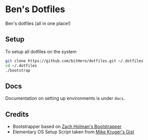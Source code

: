 # Ben's Dotfiles

Ben's dotfiles (all in one place!)

## Setup

To setup all dotfiles on the system

```sh
git clone https://github.com/bitHero/dotfiles.git ~/.dotfiles
cd ~/.dotfiles
./bootstrap
```

## Docs

Documentation on setting up environments is under `docs`.

## Credits

* Bootstrapper based on [Zach Holman's Bootstrapper](https://github.com/holman/dotfiles)
* Elementary OS Setup Script taken from [Mike Kruger's Gist](https://gist.github.com/memoryleakx/7567474)